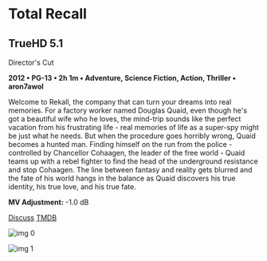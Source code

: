 # Total Recall

## TrueHD 5.1

Director's Cut

**2012 • PG-13 • 2h 1m • Adventure, Science Fiction, Action, Thriller • aron7awol**

Welcome to Rekall, the company that can turn your dreams into real memories. For a factory worker named Douglas Quaid, even though he's got a beautiful wife who he loves, the mind-trip sounds like the perfect vacation from his frustrating life - real memories of life as a super-spy might be just what he needs. But when the procedure goes horribly wrong, Quaid becomes a hunted man. Finding himself on the run from the police - controlled by Chancellor Cohaagen, the leader of the free world - Quaid teams up with a rebel fighter to find the head of the underground resistance and stop Cohaagen. The line between fantasy and reality gets blurred and the fate of his world hangs in the balance as Quaid discovers his true identity, his true love, and his true fate.

**MV Adjustment:** -1.0 dB

[Discuss](https://www.avsforum.com/threads/bass-eq-for-filtered-movies.2995212/post-56865006)  [TMDB](64635)

![img 0](https://i.imgur.com/Em3cY3w.jpg)

![img 1](https://i.imgur.com/IXqvJeL.png)

